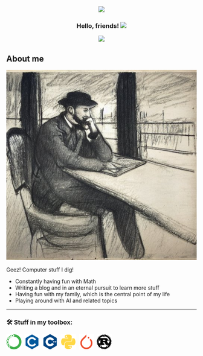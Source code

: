 <div id="header" align="center">
  <img src="https://media.giphy.com/media/3ornk57KwDXf81rjWM/giphy.gif">
</div>

<div align="center">
  <h3>Hello, friends! <img src="https://media.giphy.com/media/hvRJCLFzcasrR4ia7z/giphy.gif" width="20px"/></h3>
  <img src="https://komarev.com/ghpvc/?username=ricardoprins">
</div>

## About me
<div align="center">
  <img src="https://github.com/ricardoprins/ricardoprins/blob/master/Degas.jpeg">
</div>
<p></p>Geez! Computer stuff I dig!

- Constantly having fun with Math
- Writing a blog and in an eternal pursuit to learn more stuff
- Having fun with my family, which is the central point of my life
- Playing around with AI and related topics

---
### :hammer_and_wrench: Stuff in my toolbox:
<div>
  <img src="https://github.com/devicons/devicon/blob/master/icons/anaconda/anaconda-original.svg" title="Anaconda" alt="Anaconda" width="40" height="40"/>&nbsp;
  <img src="https://github.com/devicons/devicon/blob/master/icons/c/c-plain.svg" title="C" alt="C" width="40" height="40"/>&nbsp;
  <img src="https://github.com/devicons/devicon/blob/master/icons/cplusplus/cplusplus-plain.svg" title="C++" alt="C++" width="40" height="40"/>&nbsp;
  <img src="https://github.com/devicons/devicon/blob/master/icons/python/python-plain.svg" title="Python" alt="Python" width="40" height="40"/>&nbsp;
  <img src="https://github.com/devicons/devicon/blob/master/icons/pytorch/pytorch-original.svg" title="PyTorch" alt="PyTorch" width="40" height="40"/>&nbsp;
  <img src="https://github.com/devicons/devicon/blob/master/icons/rust/rust-plain.svg" title="Rust" alt="Rust" width="40" height="40"/>&nbsp;
</div>

